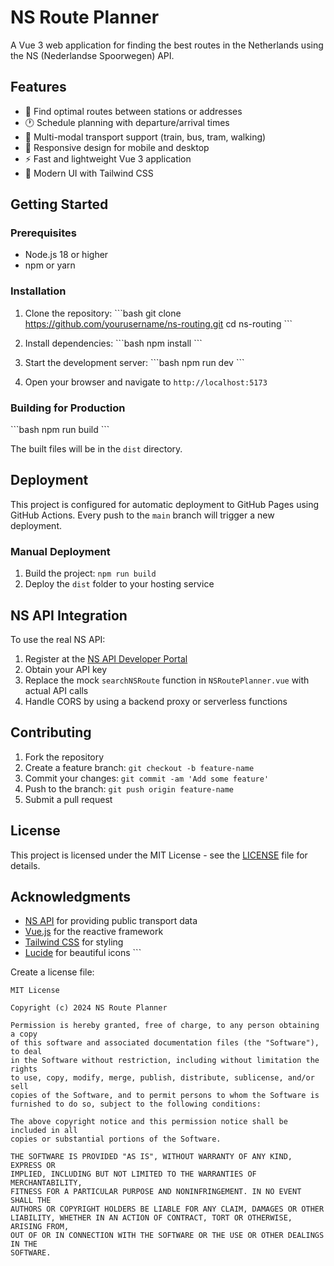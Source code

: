 # NS Route Planner

A Vue 3 web application for finding the best routes in the Netherlands using the NS (Nederlandse Spoorwegen) API.

## Features

- 🚂 Find optimal routes between stations or addresses
- 🕐 Schedule planning with departure/arrival times
- 🚌 Multi-modal transport support (train, bus, tram, walking)
- 📱 Responsive design for mobile and desktop
- ⚡ Fast and lightweight Vue 3 application
- 🎨 Modern UI with Tailwind CSS

## Getting Started

### Prerequisites

- Node.js 18 or higher
- npm or yarn

### Installation

1. Clone the repository:
\`\`\`bash
git clone https://github.com/yourusername/ns-routing.git
cd ns-routing
\`\`\`

2. Install dependencies:
\`\`\`bash
npm install
\`\`\`

3. Start the development server:
\`\`\`bash
npm run dev
\`\`\`

4. Open your browser and navigate to `http://localhost:5173`

### Building for Production

\`\`\`bash
npm run build
\`\`\`

The built files will be in the `dist` directory.

## Deployment

This project is configured for automatic deployment to GitHub Pages using GitHub Actions. Every push to the `main` branch will trigger a new deployment.

### Manual Deployment

1. Build the project: `npm run build`
2. Deploy the `dist` folder to your hosting service

## NS API Integration

To use the real NS API:

1. Register at the [NS API Developer Portal](https://apiportal.ns.nl/)
2. Obtain your API key
3. Replace the mock `searchNSRoute` function in `NSRoutePlanner.vue` with actual API calls
4. Handle CORS by using a backend proxy or serverless functions

## Contributing

1. Fork the repository
2. Create a feature branch: `git checkout -b feature-name`
3. Commit your changes: `git commit -am 'Add some feature'`
4. Push to the branch: `git push origin feature-name`
5. Submit a pull request

## License

This project is licensed under the MIT License - see the [LICENSE](LICENSE) file for details.

## Acknowledgments

- [NS API](https://apiportal.ns.nl/) for providing public transport data
- [Vue.js](https://vuejs.org/) for the reactive framework
- [Tailwind CSS](https://tailwindcss.com/) for styling
- [Lucide](https://lucide.dev/) for beautiful icons
\`\`\`

Create a license file:

```text file="LICENSE"
MIT License

Copyright (c) 2024 NS Route Planner

Permission is hereby granted, free of charge, to any person obtaining a copy
of this software and associated documentation files (the "Software"), to deal
in the Software without restriction, including without limitation the rights
to use, copy, modify, merge, publish, distribute, sublicense, and/or sell
copies of the Software, and to permit persons to whom the Software is
furnished to do so, subject to the following conditions:

The above copyright notice and this permission notice shall be included in all
copies or substantial portions of the Software.

THE SOFTWARE IS PROVIDED "AS IS", WITHOUT WARRANTY OF ANY KIND, EXPRESS OR
IMPLIED, INCLUDING BUT NOT LIMITED TO THE WARRANTIES OF MERCHANTABILITY,
FITNESS FOR A PARTICULAR PURPOSE AND NONINFRINGEMENT. IN NO EVENT SHALL THE
AUTHORS OR COPYRIGHT HOLDERS BE LIABLE FOR ANY CLAIM, DAMAGES OR OTHER
LIABILITY, WHETHER IN AN ACTION OF CONTRACT, TORT OR OTHERWISE, ARISING FROM,
OUT OF OR IN CONNECTION WITH THE SOFTWARE OR THE USE OR OTHER DEALINGS IN THE
SOFTWARE.
